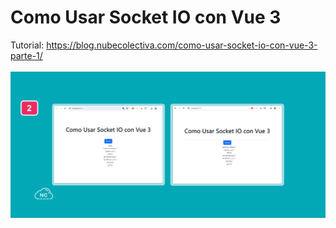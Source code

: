 # Como Usar Socket IO con Vue 3 
Tutorial: https://blog.nubecolectiva.com/como-usar-socket-io-con-vue-3-parte-1/
<br><br>
![Como Usar Socket IO con Vue 3](https://raw.githubusercontent.com/collectivecloudperu/socket-io-vue-3/master/chat-creado-con-socket-io-y-vue-3.png)
